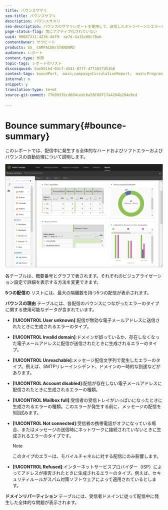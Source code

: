```yaml
---
title: バウンスサマリ
seo-title: バウンスサマリ
description: バウンスサマリ
seo-description: バウンスのサマリレポートを使用して、送信したキャンペーンとエラーのステータスについて確認します。
page-status-flag: 常にアクティブ化されていない
uuid: 90087311-4236-4df9- ae7d-4a15c00c70ab
contentOwner: サウビート
products: SG_ CAMPAIGN/STANDARD
audience: レポート
content-type: 参照
topic-tags: レポートのリスト
discoiquuid: 5ae561b4-03cf-4541-87ff-47f1027d53b8
context-tags: boundPort， main;campaignCirculationReport， main;ProgramCircationReport， main
internal: n
snippet: y
translation-type: tm+mt
source-git-commit: 77b0933bcd004cedc6a58f80717a4284b284e0cd

---
```



# Bounce summary{#bounce-summary}

このレポートでは、配信中に発生する全体的なハードおよびソフトエラーおよびバウンスの自動処理について説明します。

![](assets/campaign_reports_bounces.png)

各テーブルは、概要番号とグラフで表されます。それぞれのビジュアライゼーション設定で詳細を表示する方法を変更できます。

**5つの配信の** リストには、最大の隔離数を持つ5つの配信が表示されます。

**バウンスの理由** テーブルには、各配信のバウンスにつながったエラーのタイプに関する使用可能なデータが含まれています。

* **[!UICONTROL User unknown]**:配信が無効な電子メールアドレスに送信されたときに生成されるエラーのタイプ。
* **[!UICONTROL Invalid domain]**:ドメインが誤っているか、存在しなくなった電子メールアドレスに配信が送信されたときに生成されるエラーのタイプ。
* **[!UICONTROL Unreachable]**:メッセージ配信文字列で発生したエラーのタイプ。例えば、SMTPリレーインシデント、ドメインの一時的な到達などがあります。
* **[!UICONTROL Account disabled]**:配信が存在しない電子メールアドレスに配信されたときに生成されるエラーの種類。
* **[!UICONTROL Mailbox full]**:受信者の受信トレイがいっぱいになったときに生成されるエラーの種類。このエラーが発生する前に、メッセージの配信を5回試みます。
* **[!UICONTROL Not connected]**:受信者の携帯電話がオフになっている場合、またはメッセージの送信時にネットワークに接続されていないときに生成されるエラーのタイプです。

   >[!NOTE]
   >
   >このタイプのエラーは、モバイルチャネルに対する配信にのみ影響します。

* **[!UICONTROL Refused]**:インターネットサービスプロバイダー（ISP）によってアドレスが拒否されたときに生成されるエラーのタイプ。例えば、セキュリティルールがスパム対策ソフトウェアによって適用されているとします。

**ドメインリパーティション** テーブルには、受信者ドメインに従って配信中に発生した全体的な問題が表示されます。
